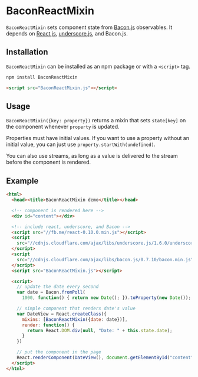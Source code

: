 # BaconReactMixin

`BaconReactMixin` sets component state from [Bacon.js](1) observables. It
depends on [React.js](2), [underscore.js](3), and Bacon.js.

[1]: https://github.com/baconjs/bacon.js
[2]: https://facebook.github.io/react/
[3]: http://underscorejs.org/

## Installation

`BaconReactMixin` can be installed as an npm package or with a `<script>` tag.

```sh
npm install BaconReactMixin
```

```html
<script src="BaconReactMixin.js"></script>
```


## Usage

`BaconReactMixin({key: property})` returns a mixin that sets `state[key]`
on the component whenever `property` is updated.

Properties must have initial values. If you want to use a property without
an initial value, you can just use `property.startWith(undefined)`.

You can also use streams, as long as a value is delivered to the stream before
the component is rendered.

## Example

```html
<html>
  <head><title>BaconReactMixin demo</title></head>

  <!-- component is rendered here -->
  <div id="content"></div>

  <!-- include react, underscore, and Bacon -->
  <script src="//fb.me/react-0.10.0.min.js"></script>
  <script
    src="//cdnjs.cloudflare.com/ajax/libs/underscore.js/1.6.0/underscore-min.js">
  </script>
  <script
    src="//cdnjs.cloudflare.com/ajax/libs/bacon.js/0.7.10/bacon.min.js">
  </script>
  <script src="BaconReactMixin.js"></script>

  <script>
    // update the date every second
    var date = Bacon.fromPoll(
      1000, function() { return new Date(); }).toProperty(new Date());

    // simple component that renders date's value
    var DateView = React.createClass({
      mixins: [BaconReactMixin({date: date})],
      render: function() {
        return React.DOM.div(null, "Date: " + this.state.date);
      }
    })

    // put the component in the page
    React.renderComponent(DateView(), document.getElementById("content"));
  </script>
</html>
```
